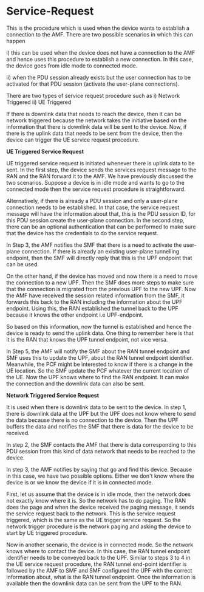 # Service-Request

This is the procedure which is used when the device wants to establish a connection to the AMF. There are two possible scenarios in which this can happen

i) this can be used when the device does not have a connection to the AMF and hence uses this procedure to establish a new connection. In this case, the device goes from idle mode to connected mode. 

ii) when the PDU session already exists but the user connection has to be activated for that PDU session (activate the user-plane connections). 

There are two types of service request procedure such as
i) Network Triggered 
ii) UE Triggered 

If there is downlink data that needs to reach the device, then it can be network triggered because the network takes the initiative based on the information that there is downlink data will be sent to the device. Now, if there is the uplink data that needs to be sent from the device, then the device can trigger the UE service request procedure.


**UE Triggered Service Request**

UE triggered service request is initiated whenever there is uplink data to be sent. In the first step, the device sends the services request message to the RAN and the RAN forward it to the AMF. We have previously discussed the two scenarios. Suppose a device is in idle mode and wants to go to the connected mode then the service request procedure is straightforward.

Alternatively, if there is already a PDU session and only a user-plane connection needs to be established. In that case, the service request message will have the information about that, this is the PDU session ID, for this PDU session create the user-plane connection. In the second step, there can be an optional authentication that can be performed to make sure that the device has the credentials to do the service request.

In Step 3, the AMF notifies the SMF that there is a need to activate the user-plane connection. If there is already an existing user-plane tunnelling endpoint, then the SMF will directly reply that this is the UPF endpoint that can be used. 

On the other hand, if the device has moved and now there is a need to move the connection to a new UPF. Then the SMF does more steps to make sure that the connection is migrated from the previous UPF to the new UPF. Now the AMF have received the session related information from the SMF, it forwards this back to the RAN including the information about the UPF endpoint. Using this, the RAN established the tunnel back to the UPF because it knows the other endpoint i.e UPF-endpoint. 

So based on this information, now the tunnel is established and hence the device is ready to send the uplink data. One thing to remember here is that it is the RAN that knows the UPF tunnel endpoint, not vice versa. 

In Step 5, the AMF will notify the SMF about the RAN tunnel endpoint and SMF uses this to update the UPF, about the RAN tunnel endpoint identifier. Meanwhile, the PCF might be interested to know if there is a change in the UE location. So the SMF update the PCF whatever the current location of the UE. Now the UPF knows where to find the RAN endpoint. It can make the connection and the downlink data can also be sent.


**Network Triggered Service Request**

It is used when there is downlink data to be sent to the device. In step 1, there is downlink data at the UPF but the UPF does not know where to send the data because there is no connection to the device. Then the UPF buffers the data and notifies the SMF that there is data for the device to be received. 

In step 2, the SMF contacts the AMF that there is data corresponding to this PDU session from this kind of data network that needs to be reached to the device. 

In step 3, the AMF notifies by saying that go and find this device. Because in this case, we have two possible options. Either we don't know where the device is or we know the device if it is in connected mode. 

First, let us assume that the device is in idle mode, then the network does not exactly know where it is. So the network has to do paging. The RAN does the page and when the device received the paging message, it sends the service request back to the network. This is the service request triggered, which is the same as the UE trigger service request. So the network trigger procedure is the network paging and asking the device to start by UE triggered procedure.

Now in another scenario, the device is in connected mode. So the network knows where to contact the device. In this case, the RAN tunnel endpoint identifier needs to be conveyed back to the UPF. Similar to steps 3 to 4 in the UE service request procedure, the RAN tunnel end-point identifier is followed by the AMF to SMF and SMF configured the UPF with the correct information about, what is the RAN tunnel endpoint. Once the information is available then the downlink data can be sent from the UPF to the RAN. 
